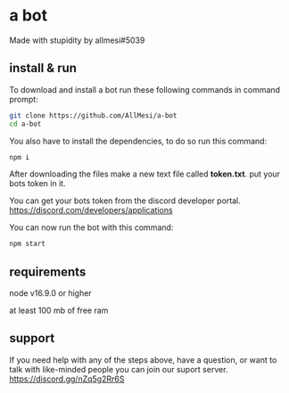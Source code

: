 # a bot
Made with stupidity by allmesi#5039
## install & run

To download and install a bot run these following commands in command prompt:
```sh
git clone https://github.com/AllMesi/a-bot
cd a-bot
```

You also have to install the dependencies, to do so run this command:
```sh
npm i
```

After downloading the files make a new text file called __token.txt__. put your bots token in it.

You can get your bots token from the discord developer portal. https://discord.com/developers/applications

You can now run the bot with this command:
```sh
npm start
```

## requirements
node v16.9.0 or higher

at least 100 mb of free ram

## support
If you need help with any of the steps above, have a question, or want to talk with like-minded people you can join our suport server.
https://discord.gg/nZq5g2Rr6S
